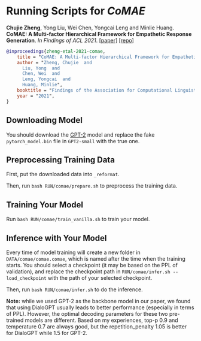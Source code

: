 # Running Scripts for *CoMAE*

**Chujie Zheng**, Yong Liu, Wei Chen, Yongcai Leng and Minlie Huang. **CoMAE: A Multi-factor Hierarchical Framework for Empathetic Response Generation**. *In Findings of ACL 2021*. [[paper]](https://arxiv.org/abs/2105.08316) [[repo]](https://github.com/chujiezheng/CoMAE)

```bib
@inproceedings{zheng-etal-2021-comae,
    title = "CoMAE: A Multi-factor Hierarchical Framework for Empathetic Response Generation",
    author = "Zheng, Chujie  and
      Liu, Yong  and
      Chen, Wei  and
      Leng, Yongcai  and
      Huang, Minlie",
    booktitle = "Findings of the Association for Computational Linguistics: ACL 2021",
    year = "2021",
}
```

## Downloading Model

You should download the [GPT-2](https://huggingface.co/facebook/gpt2) model and replace the fake `pytorch_model.bin` file in `GPT2-small` with the true one.

## Preprocessing Training Data

First, put the downloaded data into `_reformat`.

Then, run `bash RUN/comae/prepare.sh` to preprocess the training data.

## Training Your Model

Run `bash RUN/comae/train_vanilla.sh` to train your model.

## Inference with Your Model

Every time of model training will create a new folder in `DATA/comae/comae.comae`, which is named after the time when the training starts. You should select a checkpoint (it may be based on the PPL of validation), and replace the checkpoint path in `RUN/comae/infer.sh --load_checkpoint` with the path of your selected checkpoint.

Then, run `bash RUN/comae/infer.sh` to do the inference.

**Note:** while we used GPT-2 as the backbone model in our paper, we found that using DialoGPT usually leads to better performance (especially in terms of PPL). However, the optimal decoding parameters for these two pre-trained models are different. Based on my experiences, top-p 0.9 and temperature 0.7 are always good, but the repetition_penalty 1.05 is better for DialoGPT while 1.5 for GPT-2.
